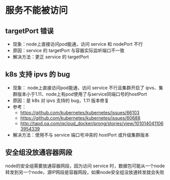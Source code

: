 # 服务不能被访问

## targetPort 错误
- 现象：node上直接访问pod能通，访问 service 和 nodePort 不行
- 原因：service 的 targetPort 与容器实际监听端口不一致
- 解决方法：更正 service 的 targetPort

## k8s 支持 ipvs 的 bug
- 现象： node上直接访问pod能通，访问 service 不行且集群开启了 ipvs、集群版本小于1.11、node上有pod使用了与service同端口号的hostPort
- 原因：是 k8s 对 ipvs 支持的 bug，1.11 版本修复
- 参考：
  - https://github.com/kubernetes/kubernetes/issues/66103
  - https://github.com/kubernetes/kubernetes/issues/60688
  - http://tapd.oa.com/qcloud_docker/prong/stories/view/1010140411063954339
- 解决方法：使用不与 service 端口号冲突的 hostPort 或升级集群版本

## 安全组没放通容器网段
node的安全组需要放通容器网段，因为访问 service 时，数据包可能从一个node转发到另一个node，源IP网段是容器网段，如果node安全组没放通转发就会失败
